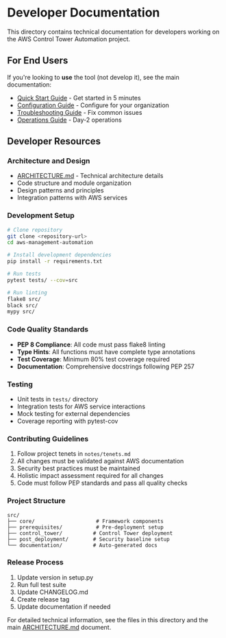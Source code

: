 # Developer Documentation

This directory contains technical documentation for developers working on the AWS Control Tower Automation project.

## For End Users

If you're looking to **use** the tool (not develop it), see the main documentation:
- [Quick Start Guide](../../QUICKSTART.md) - Get started in 5 minutes
- [Configuration Guide](../CONFIGURATION.md) - Configure for your organization
- [Troubleshooting Guide](../TROUBLESHOOTING.md) - Fix common issues
- [Operations Guide](../OPERATIONS.md) - Day-2 operations

## Developer Resources

### Architecture and Design
- [ARCHITECTURE.md](../ARCHITECTURE.md) - Technical architecture details
- Code structure and module organization
- Design patterns and principles
- Integration patterns with AWS services

### Development Setup
```bash
# Clone repository
git clone <repository-url>
cd aws-management-automation

# Install development dependencies
pip install -r requirements.txt

# Run tests
pytest tests/ --cov=src

# Run linting
flake8 src/
black src/
mypy src/
```

### Code Quality Standards
- **PEP 8 Compliance**: All code must pass flake8 linting
- **Type Hints**: All functions must have complete type annotations
- **Test Coverage**: Minimum 80% test coverage required
- **Documentation**: Comprehensive docstrings following PEP 257

### Testing
- Unit tests in `tests/` directory
- Integration tests for AWS service interactions
- Mock testing for external dependencies
- Coverage reporting with pytest-cov

### Contributing Guidelines
1. Follow project tenets in `notes/tenets.md`
2. All changes must be validated against AWS documentation
3. Security best practices must be maintained
4. Holistic impact assessment required for all changes
5. Code must follow PEP standards and pass all quality checks

### Project Structure
```
src/
├── core/                    # Framework components
├── prerequisites/           # Pre-deployment setup
├── control_tower/          # Control Tower deployment
├── post_deployment/        # Security baseline setup
└── documentation/          # Auto-generated docs
```

### Release Process
1. Update version in setup.py
2. Run full test suite
3. Update CHANGELOG.md
4. Create release tag
5. Update documentation if needed

For detailed technical information, see the files in this directory and the main [ARCHITECTURE.md](../ARCHITECTURE.md) document.
